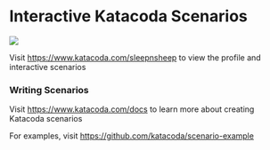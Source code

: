 # Interactive Katacoda Scenarios

[![](http://shields.katacoda.com/katacoda/sleepnsheep/count.svg)](https://www.katacoda.com/sleepnsheep "Get your profile on Katacoda.com")

Visit https://www.katacoda.com/sleepnsheep to view the profile and interactive scenarios

### Writing Scenarios
Visit https://www.katacoda.com/docs to learn more about creating Katacoda scenarios

For examples, visit https://github.com/katacoda/scenario-example

